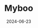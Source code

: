 ---
title: 'Myboo'
date: '2024-06-23'
price: '11.8'
theaters: ['SFX Cinema, Maya Chiang Mai']
seat: ['C9']
---